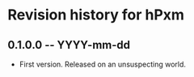 # Revision history for hPxm

## 0.1.0.0 -- YYYY-mm-dd

* First version. Released on an unsuspecting world.
